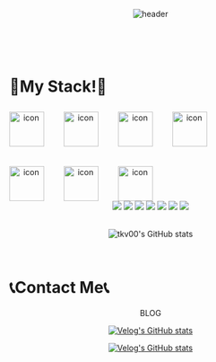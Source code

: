 <div align=center>  
  
  ![header](https://capsule-render.vercel.app/api?type=venom&text=KimDoYeon&fontColor=ffffff)
</div>
<br>
<br>
<br>
<div>
  <h1  fontstyle=bold >
     💪My Stack!💪
  </p>
    
</div>
<div align=center style="display: flex;"><img src="https://techstack-generator.vercel.app/js-icon.svg" alt="icon" width="62" style="width: 62px; height: 62px; margin-right: 35px; margin-bottom: 35px;" /><img src="https://techstack-generator.vercel.app/cpp-icon.svg" alt="icon" width="62" style="width: 62px; height: 62px; margin-right: 35px; margin-bottom: 35px;" /><img src="https://techstack-generator.vercel.app/python-icon.svg" alt="icon" width="62" style="width: 62px; height: 62px; margin-right: 35px; margin-bottom: 35px;" /><img src="https://techstack-generator.vercel.app/github-icon.svg" alt="icon" width="62" style="width: 62px; height: 62px; margin-right: 0px; margin-bottom: 35px;" /></div><div align=center style="display: flex;"><img src="https://techstack-generator.vercel.app/mysql-icon.svg" alt="icon" width="62" style="width: 62px; height: 62px; margin-right: 35px; margin-bottom: 0px;" /><img src="https://techstack-generator.vercel.app/java-icon.svg" alt="icon" width="62" style="width: 62px; height: 62px; margin-right: 35px; margin-bottom: 0px;" /><img src="https://techstack-generator.vercel.app/aws-icon.svg" alt="icon" width="62" style="width: 62px; height: 62px; margin-right: 35px; margin-bottom: 0px;" /></div>
<div>
  
</div>
<div align=center>
  <img src="https://img.shields.io/badge/HTML5-E34F26?style=for-the-badge&logo=HTML5&logoColor=white">
  <img src="https://img.shields.io/badge/CSS3-1572B6?style=for-the-badge&logo=CSS3&logoColor=white">
  <img src="https://img.shields.io/badge/firebase-FFCA28?style=for-the-badge&logo=firebase&logoColor=white">
  <img src="https://img.shields.io/badge/androidstudio-3DDC84?style=for-the-badge&logo=androidstudio&logoColor=white">
  <img src="https://img.shields.io/badge/c-A8B9CC?style=for-the-badge&logo=c&logoColor=white">
  <img src="https://img.shields.io/badge/sqlite-003B57?style=for-the-badge&logo=sqlite&logoColor=white">
  <img src="https://img.shields.io/badge/kotlin-7F52FF?style=for-the-badge&logo=kotlin&logoColor=white">
</div>
<br>
<div align=center>
    
  ![tkv00's GitHub stats](https://github-readme-stats.vercel.app/api?username=tkv00&show_icons=true&theme=radical)

</div>
<br>
<h1>
  📞Contact Me📞</h1>
  <div align=center>BLOG    
           
  [![Velog's GitHub stats](https://velog-readme-stats.vercel.app/api/badge?name=tkv00)](https://velog.io/@tkv00) 
 </div>
  <div align=center>
                  
  [![Velog's GitHub stats](https://velog-readme-stats.vercel.app/api?name=tkv00)](https://github.com/eungyeole/velog-readme-stats)
</div>
